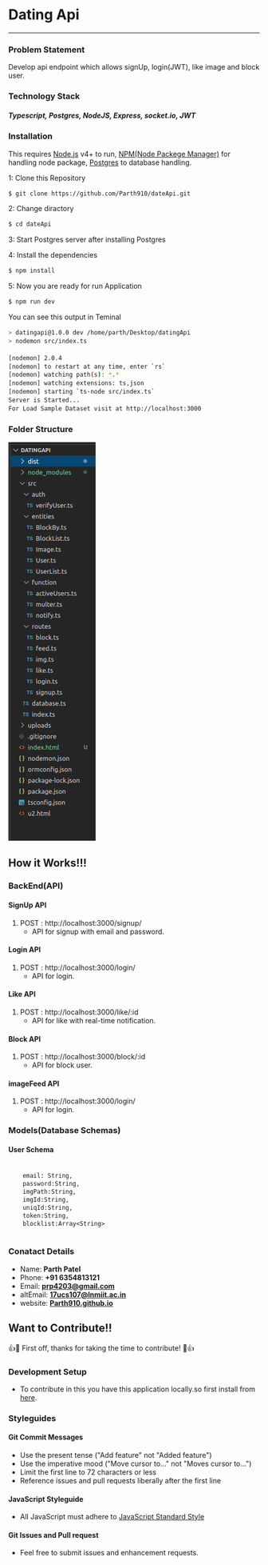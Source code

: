 # Dating Api
---------------------------------------
### Problem Statement
Develop api endpoint which allows signUp, login(JWT), like image and block user.

### Technology Stack
##### Typescript, Postgres, NodeJS, Express, socket.io, JWT

### Installation

This requires [Node.js](https://nodejs.org/) v4+ to run, [NPM(Node Packege Manager)]() for handling node package, [Postgres]() to database handling.

1: Clone this Repository
```sh
$ git clone https://github.com/Parth910/dateApi.git
```
2: Change diractory
```sh
$ cd dateApi
```
3: Start Postgres server after installing Postgres


4: Install the dependencies

```sh
$ npm install
```

5: Now you are ready for run Application
```sh
$ npm run dev   
```
You can see this output in Teminal
```sh
> datingapi@1.0.0 dev /home/parth/Desktop/datingApi
> nodemon src/index.ts

[nodemon] 2.0.4
[nodemon] to restart at any time, enter `rs`
[nodemon] watching path(s): *.*
[nodemon] watching extensions: ts,json
[nodemon] starting `ts-node src/index.ts`
Server is Started...
For Load Sample Dataset visit at http://localhost:3000

```
### Folder Structure
![Image](https://github.com/Parth910/dateApi/blob/master/Screenshot%20from%202020-06-09%2000-58-20.png)


## How it Works!!!

### BackEnd(API)

#### SignUp API
  1. POST : http://localhost:3000/signup/
     * API for signup with email and password.
  
#### Login API
  1. POST : http://localhost:3000/login/
     * API for login.
#### Like API
  1. POST : http://localhost:3000/like/:id
     * API for like with real-time notification.
 #### Block API
  1. POST : http://localhost:3000/block/:id
     * API for block user.
 #### imageFeed API
  1. POST : http://localhost:3000/login/
     * API for login.
  
  
### Models(Database Schemas)
#### User Schema
```
   
    email: String,
    password:String,
    imgPath:String,
    imgId:String,
    uniqId:String,
    token:String,
    blocklist:Array<String>
    
```

### Conatact Details
* Name: **Parth Patel**
* Phone: **+91 6354813121**
* Email: **prp4203@gmail.com**
* altEmail: **17ucs107@lnmiit.ac.in**
* website: **[Parth910.github.io](https://Parth910.github.io)**

## Want to Contribute!!
  :+1::tada: First off, thanks for taking the time to contribute! :tada::+1:


### Development Setup
* To contribute in this you have this application locally.so first install from [here](https://github.com/Parth910/Innovaccer-SummerGeeks-Assignment-EMS/blob/master/README.md#installation).
### Styleguides

#### Git Commit Messages

* Use the present tense ("Add feature" not "Added feature")
* Use the imperative mood ("Move cursor to..." not "Moves cursor to...")
* Limit the first line to 72 characters or less
* Reference issues and pull requests liberally after the first line

#### JavaScript Styleguide

* All JavaScript must adhere to [JavaScript Standard Style](https://standardjs.com/)
#### Git Issues and Pull request
 * Feel free to submit issues and enhancement requests.
